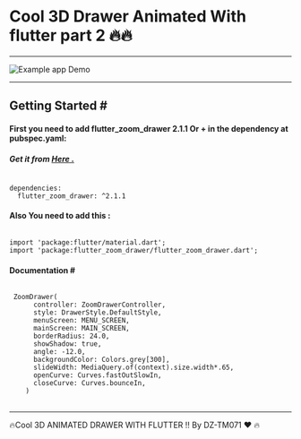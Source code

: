 <h1>Cool 3D Drawer Animated With flutter part 2 🔥🔥  </h1>
<hr>
<img src="https://drive.google.com/uc?export=view&amp;id=1xc6XwVVtpl0RK9IJEdheagM4d1ychQms" alt="Example app Demo">
<hr>
<h2>Getting Started #</h2>
<h4>First you need to add flutter_zoom_drawer 2.1.1 Or + in the dependency at pubspec.yaml:</h4>
<h5> Get it from <a href="https://pub.dev/packages/flutter_zoom_drawer/install" >Here .</a> </h5>
<pre><code>
dependencies:
  flutter_zoom_drawer: ^2.1.1
</code></pre>
<h4>Also You need to add this :</h4>
<pre><code>
import 'package:flutter/material.dart';
import 'package:flutter_zoom_drawer/flutter_zoom_drawer.dart';
</code></pre>
<h4>Documentation # </h4>
<pre>
<code>
 ZoomDrawer(
      controller: ZoomDrawerController,
      style: DrawerStyle.DefaultStyle,
      menuScreen: MENU_SCREEN,
      mainScreen: MAIN_SCREEN,
      borderRadius: 24.0,
      showShadow: true,
      angle: -12.0,
      backgroundColor: Colors.grey[300],
      slideWidth: MediaQuery.of(context).size.width*.65,
      openCurve: Curves.fastOutSlowIn,
      closeCurve: Curves.bounceIn,
    )
</code>
</pre>


 
 <hr>
🔥Cool 3D ANIMATED DRAWER WITH FLUTTER !! By DZ-TM071 ❤ 🔥

